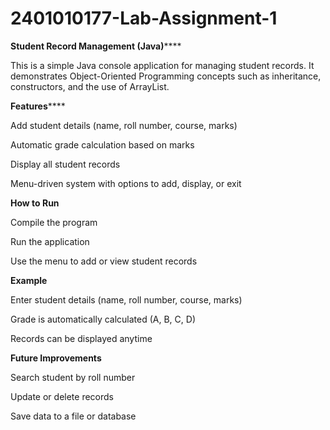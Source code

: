 # 2401010177-Lab-Assignment-1
****Student Record Management (Java)********

This is a simple Java console application for managing student records.
It demonstrates Object-Oriented Programming concepts such as inheritance, constructors, and the use of ArrayList.

****Features********

Add student details (name, roll number, course, marks)

Automatic grade calculation based on marks

Display all student records

Menu-driven system with options to add, display, or exit

**How to Run**

Compile the program

Run the application

Use the menu to add or view student records

**Example**

Enter student details (name, roll number, course, marks)

Grade is automatically calculated (A, B, C, D)

Records can be displayed anytime

**Future Improvements**

Search student by roll number

Update or delete records

Save data to a file or database
